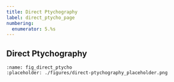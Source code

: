 ```yaml
---
title: Direct Ptychography
label: direct_ptycho_page
numbering:
  enumerator: 5.%s
---
```


## Direct Ptychography

```{figure} #app:direct-ptychography
:name: fig_direct_ptycho
:placeholder: ./figures/direct-ptychography_placeholder.png
```
